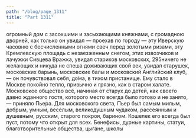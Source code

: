 ```yaml
---
path: "/blog/page_1311"
title: "Part 1311"
---
```


огромный дом с засохшими и засыхающими княжнами, с громадною дворней, как только он увидал — проехав по городу — эту Иверскую часовню с бесчисленными огнями свеч перед золотыми ризами, эту Кремлевскую площадь с незаезженным снегом, этих извозчиков и лачужки Сивцева Вражка, увидал стариков московских, 295ничего не желающих и никуда не спеша доживающих свой век, увидал старушек, московских барынь, московские балы и московский Английский клуб, — он почувствовал себя, до́ма, в тихом пристанище. Ему стало в Москве покойно тепло, привычно и грязно, как в старом халате.
Московское общество всё, начиная от старух до детей, как своего давно жданного гостя, которого место всегда было готово и не занято, — приняло Пьера. Для московского света, Пьер был самым милым, добрым, умным, веселым, великодушным чудаком, рассеянным и душевным, русским, старого покроя, барином. Кошелек его всегда был пуст, потому что открыт для всех.
Бенефисы, дурные картины, статуи, благотворительные общества, цыгане, школы
